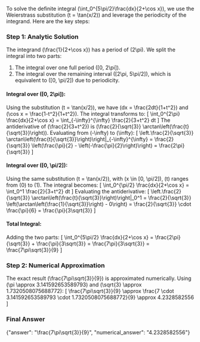 
To solve the definite integral \(\int_0^{5\pi/2}\frac{dx}{2+\cos x}\), we use the Weierstrass substitution \(t = \tan(x/2)\) and leverage the periodicity of the integrand. Here are the key steps:


### Step 1: Analytic Solution
The integrand \(\frac{1}{2+\cos x}\) has a period of \(2\pi\). We split the integral into two parts:
1. The integral over one full period \([0, 2\pi]\).
2. The integral over the remaining interval \([2\pi, 5\pi/2]\), which is equivalent to \([0, \pi/2]\) due to periodicity.

#### Integral over \([0, 2\pi]\):
Using the substitution \(t = \tan(x/2)\), we have \(dx = \frac{2dt}{1+t^2}\) and \(\cos x = \frac{1-t^2}{1+t^2}\). The integral transforms to:
\[
\int_0^{2\pi} \frac{dx}{2+\cos x} = \int_{-\infty}^{\infty} \frac{2}{3+t^2} dt
\]
The antiderivative of \(\frac{2}{3+t^2}\) is \(\frac{2}{\sqrt{3}} \arctan\left(\frac{t}{\sqrt{3}}\right)\). Evaluating from \(-\infty\) to \(\infty\):
\[
\left.\frac{2}{\sqrt{3}} \arctan\left(\frac{t}{\sqrt{3}}\right)\right|_{-\infty}^{\infty} = \frac{2}{\sqrt{3}} \left(\frac{\pi}{2} - \left(-\frac{\pi}{2}\right)\right) = \frac{2\pi}{\sqrt{3}}
\]

#### Integral over \([0, \pi/2]\):
Using the same substitution \(t = \tan(x/2)\), with \(x \in [0, \pi/2]\), \(t\) ranges from \(0\) to \(1\). The integral becomes:
\[
\int_0^{\pi/2} \frac{dx}{2+\cos x} = \int_0^1 \frac{2}{3+t^2} dt
\]
Evaluating the antiderivative:
\[
\left.\frac{2}{\sqrt{3}} \arctan\left(\frac{t}{\sqrt{3}}\right)\right|_0^1 = \frac{2}{\sqrt{3}} \left(\arctan\left(\frac{1}{\sqrt{3}}\right) - 0\right) = \frac{2}{\sqrt{3}} \cdot \frac{\pi}{6} = \frac{\pi}{3\sqrt{3}}
\]

#### Total Integral:
Adding the two parts:
\[
\int_0^{5\pi/2} \frac{dx}{2+\cos x} = \frac{2\pi}{\sqrt{3}} + \frac{\pi}{3\sqrt{3}} = \frac{7\pi}{3\sqrt{3}} = \frac{7\pi\sqrt{3}}{9}
\]


### Step 2: Numerical Approximation
The exact result \(\frac{7\pi\sqrt{3}}{9}\) is approximated numerically. Using \(\pi \approx 3.141592653589793\) and \(\sqrt{3} \approx 1.7320508075688772\):
\[
\frac{7\pi\sqrt{3}}{9} \approx \frac{7 \cdot 3.141592653589793 \cdot 1.7320508075688772}{9} \approx 4.2328582556
\]


### Final Answer
{"answer": "\\frac{7\\pi\\sqrt{3}}{9}", "numerical_answer": "4.2328582556"}